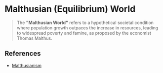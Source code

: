# Malthusian  (Equilibrium) World

> The **"Malthusian World"** refers to a hypothetical societal condition where population growth outpaces the increase in resources, leading to widespread poverty and famine, as proposed by the economist Thomas Malthus.
> 

## References

- [Malthusianism](https://en.wikipedia.org/wiki/Malthusianism)